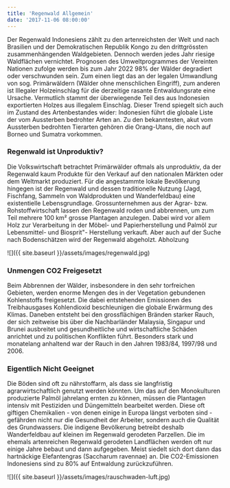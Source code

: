 ```yaml
---
title: 'Regenwald Allgemein'
date: '2017-11-06 08:00:00'
---
```


Der Regenwald Indonesiens zählt zu den artenreichsten der Welt und nach Brasilien und der Demokratischen Republik Kongo zu den drittgrössten zusammenhängenden Waldgebieten. Dennoch werden jedes Jahr riesige Waldflächen vernichtet. Prognosen des Umweltprogrammes der Vereinten Nationen zufolge werden bis zum Jahr 2022 98% der Wälder degradiert oder verschwunden sein. Zum einen liegt das an der legalen Umwandlung von sog. Primärwäldern (Wälder ohne menschlichen Eingriff), zum anderen ist Illegaler Holzeinschlag für die derzeitige rasante Entwaldungsrate eine Ursache. Vermutlich stammt der überwiegende Teil des aus Indonesien exportierten Holzes aus illegalem Einschlag. Dieser Trend spiegelt sich auch im Zustand des Artenbestandes wider: Indonesien führt die globale Liste der vom Aussterben bedrohter Arten an. Zu den bekanntesten, akut vom Aussterben bedrohten Tierarten gehören die Orang-Utans, die noch auf Borneo und Sumatra vorkommen.

### Regenwald ist Unproduktiv?
Die Volkswirtschaft betrachtet Primärwälder oftmals als unproduktiv, da der Regenwald kaum Produkte für den Verkauf auf den nationalen Märkten oder dem Weltmarkt produziert. Für die angestammte lokale Bevölkerung hingegen ist der Regenwald und dessen traditionelle Nutzung (Jagd, Fischfang, Sammeln von Waldprodukten und Wanderfeldbau) eine existentielle Lebensgrundlage. Grossunternehmen aus der Agrar- bzw. Rohstoffwirtschaft lassen den Regenwald roden und abbrennen, um zum Teil mehrere 100 km² grosse Plantagen anzulegen. Dabei wird vor allem Holz zur Verarbeitung in der Möbel- und Papierherstellung und Palmöl zur Lebensmittel- und Biosprit"- Herstellung verkauft. Aber auch auf der Suche nach Bodenschätzen wird der Regenwald abgeholzt.
Abholzung

![]({{ site.baseurl }}/assets/images/regenwald.jpg)

### Unmengen CO2 Freigesetzt
Beim Abbrennen der Wälder, insbesondere in den sehr torfreichen Gebieten, werden enorme Mengen des in der Vegetation gebundenen Kohlenstoffs freigesetzt. Die dabei entstehenden Emissionen des Treibhausgases Kohlendioxid beschleunigen die globale Erwärmung des Klimas. Daneben entsteht bei den grossflächigen Bränden starker Rauch, der sich zeitweise bis über die Nachbarländer Malaysia, Singapur und Brunei ausbreitet und gesundheitliche und wirtschaftliche Schäden anrichtet und zu politischen Konflikten führt. Besonders stark und monatelang anhaltend war der Rauch in den Jahren 1983/84, 1997/98 und 2006.

### Eigentlich Nicht Geeignet
Die Böden sind oft zu nährstoffarm, als dass sie langfristig agrarwirtschaftlich genutzt werden könnten. Um das auf den Monokulturen produzierte Palmöl jahrelang ernten zu können, müssen die Plantagen intensiv mit Pestiziden und Düngemitteln bearbeitet werden. Diese oft giftigen Chemikalien - von denen einige in Europa längst verboten sind - gefährden nicht nur die Gesundheit der Arbeiter, sondern auch die Qualität des Grundwassers. Die indigene Bevölkerung betreibt deshalb Wanderfeldbau auf kleinen im Regenwald gerodeten Parzellen. Die im ehemals artenreichen Regenwald gerodeten Landflächen werden oft nur einige Jahre bebaut und dann aufgegeben. Meist siedelt sich dort dann das hartnäckige Elefantengras (Saccharum ravennae) an. Die CO2-Emissionen Indonesiens sind zu 80% auf Entwaldung zurückzuführen.

![]({{ site.baseurl }}/assets/images/rauschwaden-luft.jpg)

